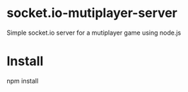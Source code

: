 # socket.io-mutiplayer-server
Simple socket.io server for a mutiplayer game using node.js

# Install
npm install
